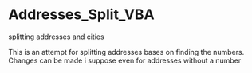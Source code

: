 # Addresses_Split_VBA
splitting addresses and cities

This is an attempt for splitting addresses bases on finding the numbers.
Changes can be made i suppose even for addresses without a number
